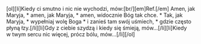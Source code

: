 [ol][li]Kiedy ci smutno i nic nie wychodzi, mów:[br/][em]Ref.[/em] Amen, jak Maryja, * amen, jak Maryja, * amen, widocznie Bóg tak chce. * Tak, jak Maryja, * wypełniaj wolę Boga * i zanieś tam swój uśmiech, * gdzie często płyną łzy.[/li][li]Gdy z ciebie szydzą i kiedy się śmieją, mów...[/li][li]Kiedy w twym sercu nic więcej, prócz bólu, mów...[/li][/ol]